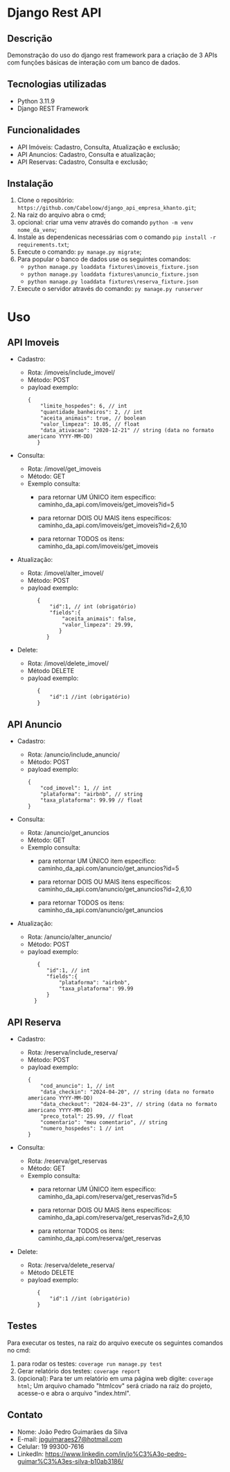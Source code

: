 # Django Rest API

## Descrição

Demonstração do uso do django rest framework para a criação de 3 APIs com funções básicas de interação com um banco de dados.

## Tecnologias utilizadas

- Python 3.11.9
- Django REST Framework

## Funcionalidades

- API Imóveis: Cadastro, Consulta, Atualização e exclusão;
- API Anuncios: Cadastro, Consulta e atualização;
- API Reservas: Cadastro, Consulta e exclusão;

## Instalação

1. Clone o repositório: `https://github.com/Cabeloow/django_api_empresa_khanto.git`;
2. Na raiz do arquivo abra o cmd;
3. opcional: criar uma venv através do comando `python -m venv nome_da_venv`;
4. Instale as dependenicas necessárias com o comando `pip install -r requirements.txt`;
5. Execute o comando: `py manage.py migrate`;
6. Para popular o banco de dados use os seguintes comandos:
   - `python manage.py loaddata fixtures\imoveis_fixture.json`
   - `python manage.py loaddata fixtures\anuncio_fixture.json`
   - `python manage.py loaddata fixtures\reserva_fixture.json`
7. Execute o servidor através do comando: `py manage.py runserver`

# Uso

## API Imoveis

- Cadastro:
   - Rota: /imoveis/include_imovel/
   - Método: POST
   - payload exemplo:
        ```
        {
            "limite_hospedes": 6, // int
            "quantidade_banheiros": 2, // int
            "aceita_animais": true, // boolean
            "valor_limpeza": 10.05, // float
            "data_ativacao": "2020-12-21" // string (data no formato americano YYYY-MM-DD)
           }
- Consulta:
   - Rota: /imovel/get_imoveis
   - Método: GET
   - Exemplo consulta:
        - para retornar UM ÚNICO item específico:
            caminho_da_api.com/imoveis/get_imoveis?id=5
 
        - para retornar DOIS OU MAIS itens específicos:
            caminho_da_api.com/imoveis/get_imoveis?id=2,6,10

        - para retornar TODOS os itens:
            caminho_da_api.com/imoveis/get_imoveis


- Atualização:
   - Rota: /imovel/alter_imovel/
   - Método: POST
   - payload exemplo:
     ```
        {
            "id":1, // int (obrigatório)
            "fields":{
                "aceita_animais": false,
                "valor_limpeza": 29.99,
               }
           }
- Delete:
   - Rota: /imovel/delete_imovel/  
   - Método DELETE
   - payload exemplo:
     ```
        {
            "id":1 //int (obrigatório)
        }
## API Anuncio

- Cadastro:
   - Rota: /anuncio/include_anuncio/
   - Método: POST
   - payload exemplo:
        ```
        {
            "cod_imovel": 1, // int
            "plataforma": "airbnb", // string
            "taxa_plataforma": 99.99 // float
        }
- Consulta:
   - Rota: /anuncio/get_anuncios
   - Método: GET
   - Exemplo consulta:
        - para retornar UM ÚNICO item específico:
            caminho_da_api.com/anuncio/get_anuncios?id=5
 
        - para retornar DOIS OU MAIS itens específicos:
            caminho_da_api.com/anuncio/get_anuncios?id=2,6,10

        - para retornar TODOS os itens:
            caminho_da_api.com/anuncio/get_anuncios


- Atualização:
   - Rota: /anuncio/alter_anuncio/
   - Método: POST
   - payload exemplo:
     ```
        {
           "id":1, // int
           "fields":{
               "plataforma": "airbnb",
               "taxa_plataforma": 99.99
           }
       }
## API Reserva

- Cadastro:
   - Rota: /reserva/include_reserva/
   - Método: POST
   - payload exemplo:
        ```
        {
            "cod_anuncio": 1, // int
            "data_checkin": "2024-04-20", // string (data no formato americano YYYY-MM-DD)
            "data_checkout": "2024-04-23", // string (data no formato americano YYYY-MM-DD)
            "preco_total": 25.99, // float
            "comentario": "meu comentario", // string
            "numero_hospedes": 1 // int
        }
- Consulta:
   - Rota: /reserva/get_reservas
   - Método: GET
   - Exemplo consulta:
        - para retornar UM ÚNICO item específico:
            caminho_da_api.com/reserva/get_reservas?id=5
 
        - para retornar DOIS OU MAIS itens específicos:
            caminho_da_api.com/reserva/get_reservas?id=2,6,10

        - para retornar TODOS os itens:
            caminho_da_api.com/reserva/get_reservas

- Delete:
   - Rota: /reserva/delete_reserva/  
   - Método DELETE
   - payload exemplo:
     ```
        {
            "id":1 //int (obrigatório)
        }
## Testes

Para executar os testes, na raiz do arquivo execute os seguintes comandos no cmd:
1. para rodar os testes: `coverage run manage.py test`
2. Gerar relatório dos testes: `coverage report`
3. (opcional): Para ter um relatório em uma página web digite: `coverage html`;
   Um arquivo chamado "htmlcov" será criado na raiz do projeto, acesse-o e abra o arquivo "index.html".
   

## Contato

- Nome: João Pedro Guimarães da Silva
- E-mail: jpguimaraes27@hotmail.com
- Celular: 19 99300-7616
- LinkedIn: https://www.linkedin.com/in/jo%C3%A3o-pedro-guimar%C3%A3es-silva-b10ab3186/

